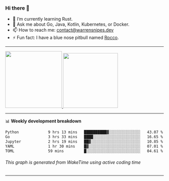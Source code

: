 ### Hi there 👋

- 🌱 I’m currently learning Rust.
- 💬 Ask me about Go, Java, Kotlin, Kubernetes, or Docker.
- 📫 How to reach me: contact@warrensnipes.dev
- ⚡ Fun fact: I have a blue nose pitbull named [Rocco](https://i.imgur.com/iLsSCKu.jpg).

-------


<a href="https://github.com/LockedThread/LockedThread">
  <img height="180em" src="https://github-readme-stats.vercel.app/api?username=LockedThread&theme=transparent&bg_color=00000000&show_icons=true&count_private=true" />
  <img height="174em" src="https://github-readme-stats.vercel.app/api/top-langs?username=LockedThread&theme=transparent&layout=compact&hide_progress=true&bg_color=00000000" />
  </a>

-------

📊 **Weekly development breakdown**
<!--START_SECTION:waka-->

```txt
Python             9 hrs 13 mins   ██████████▓░░░░░░░░░░░░░░   43.07 %
Go                 3 hrs 33 mins   ████░░░░░░░░░░░░░░░░░░░░░   16.65 %
Jupyter            2 hrs 19 mins   ██▓░░░░░░░░░░░░░░░░░░░░░░   10.85 %
YAML               1 hr 30 mins    █▓░░░░░░░░░░░░░░░░░░░░░░░   07.01 %
TOML               59 mins         █░░░░░░░░░░░░░░░░░░░░░░░░   04.61 %
```

<!--END_SECTION:waka-->
###### *This graph is generated from WakeTime using active coding time*
-------
